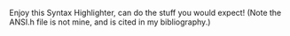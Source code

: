 Enjoy this Syntax Highlighter, can do the stuff you would expect!
(Note the ANSI.h file is not mine, and is cited in my bibliography.)
